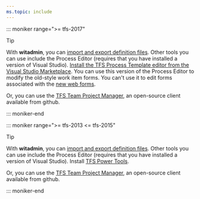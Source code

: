 ```yaml
---
ms.topic: include
---
```



::: moniker range=">= tfs-2017"

> [!TIP]  
> With **witadmin**, you can [import and export definition files](../../reference/witadmin/witadmin-customize-and-manage-objects-for-tracking-work.md). Other tools you can use include the Process Editor (requires that you have installed a version of Visual Studio). [Install the TFS Process Template editor from the Visual Studio Marketplace](https://marketplace.visualstudio.com/items?itemName=KarthikBalasubramanianMSFT.TFSProcessTemplateEditor). You can use this version of the Process Editor to modify the old-style work item forms. You can't use it to edit forms associated with the [new web forms](../../reference/process/new-work-item-experience.md). 
>
> Or, you can use the [TFS Team Project Manager](https://github.com/jelledruyts/TfsTeamProjectManager), an open-source client available from github.      

::: moniker-end

::: moniker range=">= tfs-2013 <= tfs-2015"

> [!TIP]  
> With **witadmin**, you can [import and export definition files](../../reference/witadmin/witadmin-customize-and-manage-objects-for-tracking-work.md). Other tools you can use include the Process Editor (requires that you have installed a version of Visual Studio). Install [TFS Power Tools](https://marketplace.visualstudio.com/items?itemName=TFSPowerToolsTeam.MicrosoftVisualStudioTeamFoundationServer2015Power). 
> 
> Or, you can use the [TFS Team Project Manager](https://github.com/jelledruyts/TfsTeamProjectManager), an open-source client available from github.      

::: moniker-end